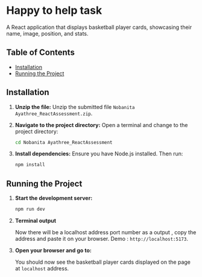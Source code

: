 # Happy to help task

A React application that displays basketball player cards, showcasing their name, image, position, and stats.

## Table of Contents

- [Installation](#installation)
- [Running the Project](#running-the-project)

## Installation

1. **Unzip the file:**
   Unzip the submitted file `Nobanita Ayathree_ReactAssessment.zip`.

2. **Navigate to the project directory:**
   Open a terminal and change to the project directory:
   ```bash
   cd Nobanita Ayathree_ReactAssessment

3. **Install dependencies:**
   Ensure you have Node.js installed. Then run:
   ```bash
   npm install

## Running the Project

1. **Start the development server:**

    ```bash
    npm run dev

2. **Terminal output**

    Now there will be a localhost address port number as a output , copy the address and paste it on your browser. Demo : `http://localhost:5173`.

2. **Open your browser and go to:**

    You should now see the basketball player cards   displayed on the page at `localhost` address.